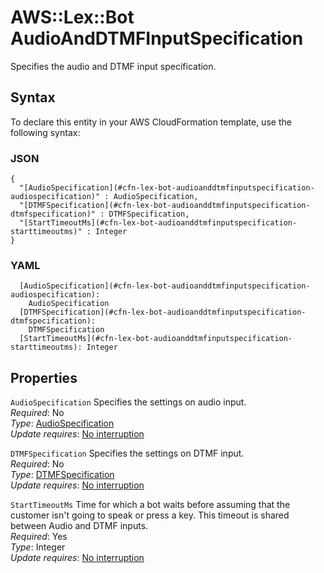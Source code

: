 # AWS::Lex::Bot AudioAndDTMFInputSpecification<a name="aws-properties-lex-bot-audioanddtmfinputspecification"></a>

Specifies the audio and DTMF input specification\.

## Syntax<a name="aws-properties-lex-bot-audioanddtmfinputspecification-syntax"></a>

To declare this entity in your AWS CloudFormation template, use the following syntax:

### JSON<a name="aws-properties-lex-bot-audioanddtmfinputspecification-syntax.json"></a>

```
{
  "[AudioSpecification](#cfn-lex-bot-audioanddtmfinputspecification-audiospecification)" : AudioSpecification,
  "[DTMFSpecification](#cfn-lex-bot-audioanddtmfinputspecification-dtmfspecification)" : DTMFSpecification,
  "[StartTimeoutMs](#cfn-lex-bot-audioanddtmfinputspecification-starttimeoutms)" : Integer
}
```

### YAML<a name="aws-properties-lex-bot-audioanddtmfinputspecification-syntax.yaml"></a>

```
  [AudioSpecification](#cfn-lex-bot-audioanddtmfinputspecification-audiospecification):
    AudioSpecification
  [DTMFSpecification](#cfn-lex-bot-audioanddtmfinputspecification-dtmfspecification):
    DTMFSpecification
  [StartTimeoutMs](#cfn-lex-bot-audioanddtmfinputspecification-starttimeoutms): Integer
```

## Properties<a name="aws-properties-lex-bot-audioanddtmfinputspecification-properties"></a>

`AudioSpecification` <a name="cfn-lex-bot-audioanddtmfinputspecification-audiospecification"></a>
Specifies the settings on audio input\.  
_Required_: No  
_Type_: [AudioSpecification](aws-properties-lex-bot-audiospecification.md)  
_Update requires_: [No interruption](https://docs.aws.amazon.com/AWSCloudFormation/latest/UserGuide/using-cfn-updating-stacks-update-behaviors.html#update-no-interrupt)

`DTMFSpecification` <a name="cfn-lex-bot-audioanddtmfinputspecification-dtmfspecification"></a>
Specifies the settings on DTMF input\.  
_Required_: No  
_Type_: [DTMFSpecification](aws-properties-lex-bot-dtmfspecification.md)  
_Update requires_: [No interruption](https://docs.aws.amazon.com/AWSCloudFormation/latest/UserGuide/using-cfn-updating-stacks-update-behaviors.html#update-no-interrupt)

`StartTimeoutMs` <a name="cfn-lex-bot-audioanddtmfinputspecification-starttimeoutms"></a>
Time for which a bot waits before assuming that the customer isn't going to speak or press a key\. This timeout is shared between Audio and DTMF inputs\.  
_Required_: Yes  
_Type_: Integer  
_Update requires_: [No interruption](https://docs.aws.amazon.com/AWSCloudFormation/latest/UserGuide/using-cfn-updating-stacks-update-behaviors.html#update-no-interrupt)
